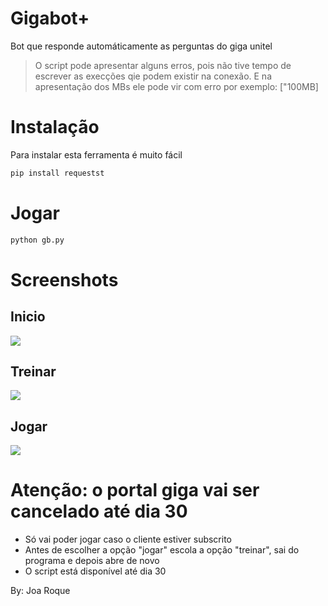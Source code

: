 # Gigabot+
 Bot que responde automáticamente as perguntas do giga unitel
 
 > O script pode apresentar alguns erros, pois não tive tempo de escrever as execções qie podem existir na conexão. E na apresentação dos MBs ele pode vir com erro por exemplo: ["100MB]
 
 # Instalação
 
 Para instalar esta ferramenta é muito fácil

 ```sh
pip install requestst
```
 
 # Jogar
 
```sh
python gb.py
```
 
 # Screenshots
 
 ## Inicio
![](https://raw.githubusercontent.com/joaroque/gigabot-plus/main/screenshot/p.PNG)

## Treinar
![](https://raw.githubusercontent.com/joaroque/gigabot-plus/main/screenshot/p1.PNG)

## Jogar
![](https://raw.githubusercontent.com/joaroque/gigabot-plus/main/screenshot/p2.PNG)

# Atenção: o portal giga vai ser cancelado até dia 30
- Só vai poder jogar caso o cliente estiver subscrito
- Antes de escolher a opção "jogar" escola a opção "treinar", sai do programa e depois abre de novo
- O script está disponível até dia 30


By: Joa Roque
